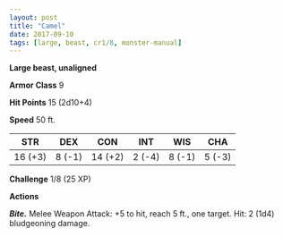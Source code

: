 ```yaml
---
layout: post
title: "Camel"
date: 2017-09-10
tags: [large, beast, cr1/8, monster-manual]
---
```


**Large beast, unaligned**

**Armor Class** 9

**Hit Points** 15 (2d10+4)

**Speed** 50 ft.

|   STR   |   DEX   |   CON   |   INT   |   WIS   |   CHA   |
|:-----:|:-----:|:-----:|:-----:|:-----:|:-----:|
| 16 (+3) | 8 (-1) | 14 (+2) | 2 (-4) | 8 (-1) | 5 (-3) |

**Challenge** 1/8 (25 XP)

**Actions**

***Bite.*** Melee Weapon Attack: +5 to hit, reach 5 ft., one target. Hit: 2 (1d4) bludgeoning damage.

